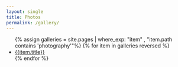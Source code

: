 ```yaml
---
layout: single
title: Photos
permalink: /gallery/
---
```


<ul>
{% assign galleries = site.pages | where_exp: "item" , "item.path contains 'photography'"%}
{% for item in galleries reversed %}
    <li><a href="{{item.permalink}}">{{item.title}}</a></li>
{% endfor %}
</ul>
